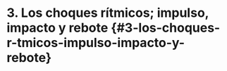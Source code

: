 # 3\. Los choques rítmicos; impulso, impacto y rebote {#3-los-choques-r-tmicos-impulso-impacto-y-rebote}